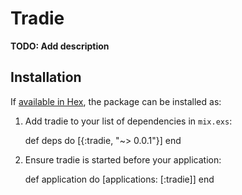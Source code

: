 # Tradie

**TODO: Add description**

## Installation

If [available in Hex](https://hex.pm/docs/publish), the package can be installed as:

  1. Add tradie to your list of dependencies in `mix.exs`:

        def deps do
          [{:tradie, "~> 0.0.1"}]
        end

  2. Ensure tradie is started before your application:

        def application do
          [applications: [:tradie]]
        end

